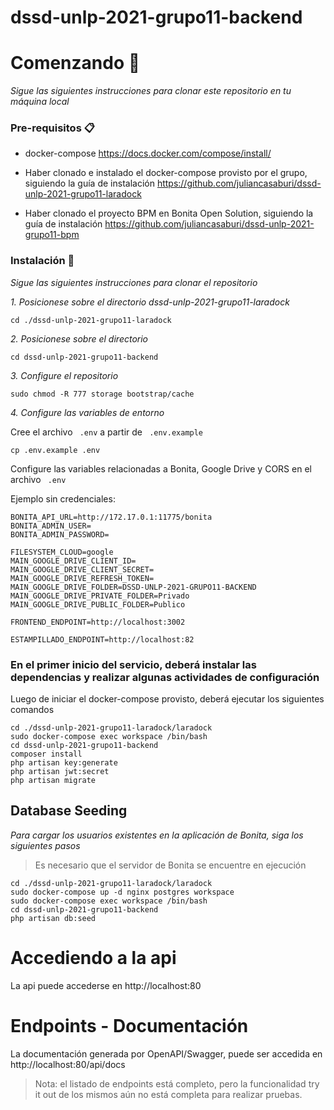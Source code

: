 # dssd-unlp-2021-grupo11-backend

# Comenzando 🚀

_Sigue las siguientes instrucciones para clonar este repositorio en tu máquina local_

### Pre-requisitos 📋

- docker-compose
https://docs.docker.com/compose/install/

- Haber clonado e instalado el docker-compose provisto por el grupo, siguiendo la guía de instalación https://github.com/juliancasaburi/dssd-unlp-2021-grupo11-laradock

- Haber clonado el proyecto BPM en Bonita Open Solution, siguiendo la guía de instalación https://github.com/juliancasaburi/dssd-unlp-2021-grupo11-bpm

### Instalación 🔧

_Sigue las siguientes instrucciones para clonar el repositorio_

_1. Posicionese sobre el directorio dssd-unlp-2021-grupo11-laradock_
```
cd ./dssd-unlp-2021-grupo11-laradock
```

_2. Posicionese sobre el directorio_

```
cd dssd-unlp-2021-grupo11-backend
```

_3. Configure el repositorio_

```
sudo chmod -R 777 storage bootstrap/cache
```

_4. Configure las variables de entorno_

Cree el archivo ` .env` a partir de ` .env.example`

```
cp .env.example .env
```

Configure las variables relacionadas a Bonita, Google Drive y CORS en el archivo ` .env`  

Ejemplo sin credenciales:

```
BONITA_API_URL=http://172.17.0.1:11775/bonita
BONITA_ADMIN_USER=
BONITA_ADMIN_PASSWORD=

FILESYSTEM_CLOUD=google
MAIN_GOOGLE_DRIVE_CLIENT_ID=
MAIN_GOOGLE_DRIVE_CLIENT_SECRET=
MAIN_GOOGLE_DRIVE_REFRESH_TOKEN=
MAIN_GOOGLE_DRIVE_FOLDER=DSSD-UNLP-2021-GRUPO11-BACKEND
MAIN_GOOGLE_DRIVE_PRIVATE_FOLDER=Privado
MAIN_GOOGLE_DRIVE_PUBLIC_FOLDER=Publico

FRONTEND_ENDPOINT=http://localhost:3002

ESTAMPILLADO_ENDPOINT=http://localhost:82
```

### En el primer inicio del servicio, deberá instalar las dependencias y realizar algunas actividades de configuración

Luego de iniciar el docker-compose provisto, deberá ejecutar los siguientes comandos

```
cd ./dssd-unlp-2021-grupo11-laradock/laradock
sudo docker-compose exec workspace /bin/bash
cd dssd-unlp-2021-grupo11-backend
composer install
php artisan key:generate
php artisan jwt:secret
php artisan migrate
```

## Database Seeding

_Para cargar los usuarios existentes en la aplicación de Bonita, siga los siguientes pasos_
>Es necesario que el servidor de Bonita se encuentre en ejecución
```
cd ./dssd-unlp-2021-grupo11-laradock/laradock
sudo docker-compose up -d nginx postgres workspace
sudo docker-compose exec workspace /bin/bash
cd dssd-unlp-2021-grupo11-backend
php artisan db:seed
```

# Accediendo a la api
La api puede accederse en http://localhost:80

# Endpoints - Documentación
La documentación generada por OpenAPI/Swagger, puede ser accedida en http://localhost:80/api/docs
> Nota: el listado de endpoints está completo, pero la funcionalidad try it out de los mismos aún no está completa para realizar pruebas.
